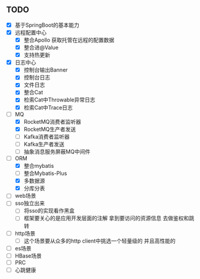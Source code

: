 TODO
---

- [X] 基于SpringBoot的基本能力
- [X] 远程配置中心
  - [X] 整合Apollo 获取托管在远程的配置数据
  - [X] 整合进@Value
  - [X] 支持热更新
- [X] 日志中心
  - [X] 控制台输出Banner
  - [X] 控制台日志
  - [X] 文件日志
  - [X] 整合Cat
  - [X] 检索Cat中Throwable异常日志
  - [X] 检索Cat中Trace日志
- [ ] MQ
  - [X] RocketMQ消费者监听器
  - [X] RocketMQ生产者发送
  - [ ] Kafka消费者监听器
  - [ ] Kafka生产者发送
  - [ ] 抽象消息服务屏蔽MQ中间件
- [ ] ORM
  - [X] 整合mybatis
  - [ ] 整合Mybatis-Plus
  - [X] 多数据源
  - [X] 分库分表
- [ ] web场景
- [ ] sso独立出来
    - [ ] 将sso的实现看作黑盒
    - [ ] 框架要关心的是应用开发层面的注解 拿到要访问的资源信息 去做鉴权和跳转
- [ ] http场景
    - [ ] 这个场景要从众多的http client中挑选一个轻量级的 并且高性能的
- [ ] es场景
- [ ] HBase场景
- [ ] PRC
- [ ] 心跳健康
